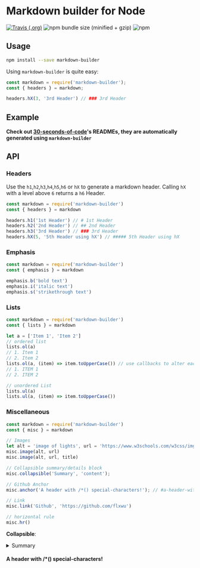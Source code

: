 # Markdown builder for Node 
[![Travis (.org)](https://img.shields.io/travis/flxwu/markdown-builder.svg)](https://travis-ci.org/flxwu/markdown-builder)
![npm bundle size (minified + gzip)](https://img.shields.io/bundlephobia/minzip/markdown-builder.svg)
![npm](https://img.shields.io/npm/v/markdown-builder.svg)

## Usage
```bash
npm install --save markdown-builder
```

Using `markdown-builder` is quite easy:
```js
const markdown = require('markdown-builder');
const { headers } = markdown;

headers.hX(3, '3rd Header') // ### 3rd Header
```

## Example
**Check out [30-seconds-of-code](https://github.com/Chalarangelo/30-seconds-of-code)'s READMEs, they are automatically generated using `markdown-builder`**

## API

### Headers
Use the `h1`,`h2`,`h3`,`h4`,`h5`,`h6` or `hX` to generate a markdown header. Calling `hX` with a level above `6` returns a `h6` Header.

```js
const markdown = require('markdown-builder')
const { headers } = markdown

headers.h1('1st Header') // # 1st Header
headers.h2('2nd Header') // ## 2nd Header
headers.h3('3rd Header') // ### 3rd Header
headers.hX(5, '5th Header using hX') // ##### 5th Header using hX
```

### Emphasis
```js
const markdown = require('markdown-builder')
const { emphasis } = markdown

emphasis.b('bold text')
emphasis.i('italic text')
emphasis.s('strikethrough text')
```

### Lists
```js
const markdown = require('markdown-builder')
const { lists } = markdown

let a = ['Item 1', 'Item 2']
// ordered list
lists.ol(a)
// 1. Item 1
// 2. Item 2
lists.ol(a, (item) => item.toUpperCase()) // use callbacks to alter each item
// 1. ITEM 1
// 2. ITEM 2

// unordered List
lists.ul(a)
lists.ul(a, (item) => item.toUpperCase())
```

### Miscellaneous

```js
const markdown = require('markdown-builder')
const { misc } = markdown

// Images
let alt = 'image of lights', url = 'https://www.w3schools.com/w3css/img_lights.jpg', title = 'lights'
misc.image(alt, url)
misc.image(alt, url, title)

// Collapsible summary/details block
misc.collapsible('Summary', 'content');

// Github Anchor
misc.anchor('A header with /*() special-characters!'); // #a-header-with--special-characters

// Link
misc.link('Github', 'https://github.com/flxwu')

// horizontal rule
misc.hr()

```

**Collapsible**:

<details>
	<summary>Summary</summary>
	Content
</details>



#### A header with /*() special-characters!